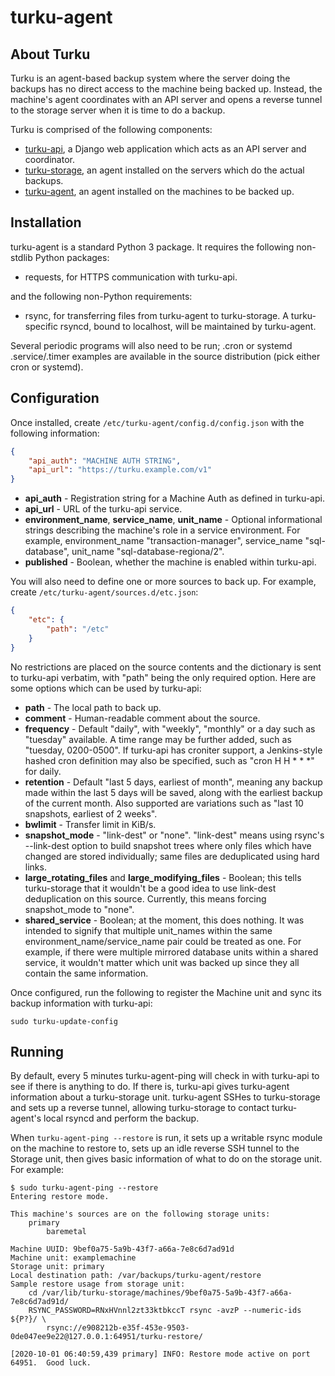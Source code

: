 # turku-agent

## About Turku
Turku is an agent-based backup system where the server doing the backups has no direct access to the machine being backed up.  Instead, the machine's agent coordinates with an API server and opens a reverse tunnel to the storage server when it is time to do a backup.

Turku is comprised of the following components:

* [turku-api](https://launchpad.net/turku/turku-api), a Django web application which acts as an API server and coordinator.
* [turku-storage](https://launchpad.net/turku/turku-storage), an agent installed on the servers which do the actual backups.
* [turku-agent](https://launchpad.net/turku/turku-agent), an agent installed on the machines to be backed up.

## Installation

turku-agent is a standard Python 3 package.  It requires the following non-stdlib Python packages:

* requests, for HTTPS communication with turku-api.

and the following non-Python requirements:

* rsync, for transferring files from turku-agent to turku-storage.  A turku-specific rsyncd, bound to localhost, will be maintained by turku-agent.

Several periodic programs will also need to be run; .cron or systemd .service/.timer examples are available in the source distribution (pick either cron or systemd).

## Configuration

Once installed, create `/etc/turku-agent/config.d/config.json` with the following information:

```json
{
    "api_auth": "MACHINE AUTH STRING",
    "api_url": "https://turku.example.com/v1"
}
```

* **api_auth** - Registration string for a Machine Auth as defined in turku-api.
* **api_url** - URL of the turku-api service.
* **environment_name**, **service_name**, **unit_name** - Optional informational strings describing the machine's role in a service environment.  For example, environment_name "transaction-manager", service_name "sql-database", unit_name "sql-database-regiona/2".
* **published** - Boolean, whether the machine is enabled within turku-api.

You will also need to define one or more sources to back up.  For example, create `/etc/turku-agent/sources.d/etc.json`:

```json
{
    "etc": {
        "path": "/etc"
    }
}
```

No restrictions are placed on the source contents and the dictionary is sent to turku-api verbatim, with "path" being the only required option.  Here are some options which can be used by turku-api:

* **path** - The local path to back up.
* **comment** - Human-readable comment about the source.
* **frequency** - Default "daily", with "weekly", "monthly" or a day such as "tuesday" available.  A time range may be further added, such as "tuesday, 0200-0500".  If turku-api has croniter support, a Jenkins-style hashed cron definition may also be specified, such as "cron H H * * *" for daily.
* **retention** - Default "last 5 days, earliest of month", meaning any backup made within the last 5 days will be saved, along with the earliest backup of the current month. Also supported are variations such as "last 10 snapshots, earliest of 2 weeks".
* **bwlimit** - Transfer limit in KiB/s.
* **snapshot_mode** - "link-dest" or "none".  "link-dest" means using rsync's --link-dest option to build snapshot trees where only files which have changed are stored individually; same files are deduplicated using hard links.
* **large_rotating_files** and **large_modifying_files** - Boolean; this tells turku-storage that it wouldn't be a good idea to use link-dest deduplication on this source.  Currently, this means forcing snapshot_mode to "none".
* **shared_service** - Boolean; at the moment, this does nothing.  It was intended to signify that multiple unit_names within the same environment_name/service_name pair could be treated as one.  For example, if there were multiple mirrored database units within a shared service, it wouldn't matter which unit was backed up since they all contain the same information.

Once configured, run the following to register the Machine unit and sync its backup information with turku-api:

```
sudo turku-update-config
```

## Running

By default, every 5 minutes turku-agent-ping will check in with turku-api to see if there is anything to do.  If there is, turku-api gives turku-agent information about a turku-storage unit.  turku-agent SSHes to turku-storage and sets up a reverse tunnel, allowing turku-storage to contact turku-agent's local rsyncd and perform the backup.

When `turku-agent-ping --restore` is run, it sets up a writable rsync module on the machine to restore to, sets up an idle reverse SSH tunnel to the Storage unit, then gives basic information of what to do on the storage unit. For example:

```
$ sudo turku-agent-ping --restore
Entering restore mode.

This machine's sources are on the following storage units:
    primary
        baremetal

Machine UUID: 9bef0a75-5a9b-43f7-a66a-7e8c6d7ad91d
Machine unit: examplemachine
Storage unit: primary
Local destination path: /var/backups/turku-agent/restore
Sample restore usage from storage unit:
    cd /var/lib/turku-storage/machines/9bef0a75-5a9b-43f7-a66a-7e8c6d7ad91d/
    RSYNC_PASSWORD=RNxHVnnl2zt33ktbkccT rsync -avzP --numeric-ids ${P?}/ \
        rsync://e908212b-e35f-453e-9503-0de047ee9e22@127.0.0.1:64951/turku-restore/

[2020-10-01 06:40:59,439 primary] INFO: Restore mode active on port 64951.  Good luck.
```